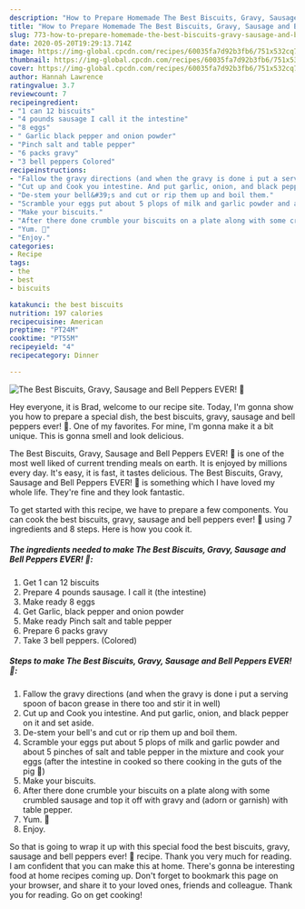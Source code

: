 ```yaml
---
description: "How to Prepare Homemade The Best Biscuits, Gravy, Sausage and Bell Peppers EVER! 🙂"
title: "How to Prepare Homemade The Best Biscuits, Gravy, Sausage and Bell Peppers EVER! 🙂"
slug: 773-how-to-prepare-homemade-the-best-biscuits-gravy-sausage-and-bell-peppers-ever
date: 2020-05-20T19:29:13.714Z
image: https://img-global.cpcdn.com/recipes/60035fa7d92b3fb6/751x532cq70/the-best-biscuits-gravy-sausage-and-bell-peppers-ever-🙂-recipe-main-photo.jpg
thumbnail: https://img-global.cpcdn.com/recipes/60035fa7d92b3fb6/751x532cq70/the-best-biscuits-gravy-sausage-and-bell-peppers-ever-🙂-recipe-main-photo.jpg
cover: https://img-global.cpcdn.com/recipes/60035fa7d92b3fb6/751x532cq70/the-best-biscuits-gravy-sausage-and-bell-peppers-ever-🙂-recipe-main-photo.jpg
author: Hannah Lawrence
ratingvalue: 3.7
reviewcount: 7
recipeingredient:
- "1 can 12 biscuits"
- "4 pounds sausage I call it the intestine"
- "8 eggs"
- " Garlic black pepper and onion powder"
- "Pinch salt and table pepper"
- "6 packs gravy"
- "3 bell peppers Colored"
recipeinstructions:
- "Fallow the gravy directions (and when the gravy is done i put a serving spoon of bacon grease in there too and stir it in well)"
- "Cut up and Cook you intestine. And put garlic, onion, and black pepper on it and set aside."
- "De-stem your bell&#39;s and cut or rip them up and boil them."
- "Scramble your eggs put about 5 plops of milk and garlic powder and about 5 pinches of salt and table pepper in the mixture and cook your eggs (after the intestine in cooked so there cooking in the guts of the pig 🐖)"
- "Make your biscuits."
- "After there done crumble your biscuits on a plate along with some crumbled sausage and top it off with gravy and (adorn or garnish) with table pepper."
- "Yum. 🙂"
- "Enjoy."
categories:
- Recipe
tags:
- the
- best
- biscuits

katakunci: the best biscuits 
nutrition: 197 calories
recipecuisine: American
preptime: "PT24M"
cooktime: "PT55M"
recipeyield: "4"
recipecategory: Dinner

---
```



![The Best Biscuits, Gravy, Sausage and Bell Peppers EVER! 🙂](https://img-global.cpcdn.com/recipes/60035fa7d92b3fb6/751x532cq70/the-best-biscuits-gravy-sausage-and-bell-peppers-ever-🙂-recipe-main-photo.jpg)

Hey everyone, it is Brad, welcome to our recipe site. Today, I'm gonna show you how to prepare a special dish, the best biscuits, gravy, sausage and bell peppers ever! 🙂. One of my favorites. For mine, I'm gonna make it a bit unique. This is gonna smell and look delicious.



The Best Biscuits, Gravy, Sausage and Bell Peppers EVER! 🙂 is one of the most well liked of current trending meals on earth. It is enjoyed by millions every day. It's easy, it is fast, it tastes delicious. The Best Biscuits, Gravy, Sausage and Bell Peppers EVER! 🙂 is something which I have loved my whole life. They're fine and they look fantastic.


To get started with this recipe, we have to prepare a few components. You can cook the best biscuits, gravy, sausage and bell peppers ever! 🙂 using 7 ingredients and 8 steps. Here is how you cook it.

<!--inarticleads1-->

##### The ingredients needed to make The Best Biscuits, Gravy, Sausage and Bell Peppers EVER! 🙂:

1. Get 1 can 12 biscuits
1. Prepare 4 pounds sausage. I call it (the intestine)
1. Make ready 8 eggs
1. Get  Garlic, black pepper and onion powder
1. Make ready Pinch salt and table pepper
1. Prepare 6 packs gravy
1. Take 3 bell peppers. (Colored)




<!--inarticleads2-->

##### Steps to make The Best Biscuits, Gravy, Sausage and Bell Peppers EVER! 🙂:

1. Fallow the gravy directions (and when the gravy is done i put a serving spoon of bacon grease in there too and stir it in well)
1. Cut up and Cook you intestine. And put garlic, onion, and black pepper on it and set aside.
1. De-stem your bell&#39;s and cut or rip them up and boil them.
1. Scramble your eggs put about 5 plops of milk and garlic powder and about 5 pinches of salt and table pepper in the mixture and cook your eggs (after the intestine in cooked so there cooking in the guts of the pig 🐖)
1. Make your biscuits.
1. After there done crumble your biscuits on a plate along with some crumbled sausage and top it off with gravy and (adorn or garnish) with table pepper.
1. Yum. 🙂
1. Enjoy.




So that is going to wrap it up with this special food the best biscuits, gravy, sausage and bell peppers ever! 🙂 recipe. Thank you very much for reading. I am confident that you can make this at home. There's gonna be interesting food at home recipes coming up. Don't forget to bookmark this page on your browser, and share it to your loved ones, friends and colleague. Thank you for reading. Go on get cooking!
